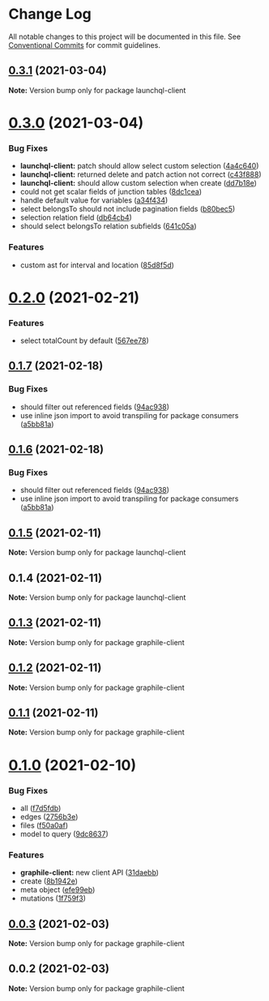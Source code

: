 # Change Log

All notable changes to this project will be documented in this file.
See [Conventional Commits](https://conventionalcommits.org) for commit guidelines.

## [0.3.1](https://github.com/launchql/launchql-gen/compare/launchql-client@0.3.0...launchql-client@0.3.1) (2021-03-04)

**Note:** Version bump only for package launchql-client





# [0.3.0](https://github.com/launchql/launchql-gen/compare/launchql-client@0.2.0...launchql-client@0.3.0) (2021-03-04)


### Bug Fixes

* **launchql-client:** patch should allow select custom selection ([4a4c640](https://github.com/launchql/launchql-gen/commit/4a4c640a5379212af11ef14f72139be0d1374d12))
* **launchql-client:** returned delete and patch action not correct ([c43f888](https://github.com/launchql/launchql-gen/commit/c43f888a682ab7d9bda292330143df1c07b42501))
* **launchql-client:** should allow custom selection when create ([dd7b18e](https://github.com/launchql/launchql-gen/commit/dd7b18e0d4bbb7e8752782c137bea970ab677253))
* could not get scalar fields of junction tables ([8dc1cea](https://github.com/launchql/launchql-gen/commit/8dc1cea6b0136efb33bacfcb50c2feb4e8c5ab54))
* handle default value for variables ([a34f434](https://github.com/launchql/launchql-gen/commit/a34f4349b6c13cf129b9143bb8f05202c368c83c))
* select belongsTo should not include pagination fields ([b80bec5](https://github.com/launchql/launchql-gen/commit/b80bec598b0e80850a4be1614a165dfcc5374361))
* selection relation field ([db64cb4](https://github.com/launchql/launchql-gen/commit/db64cb4c3e0a21b45037ad475d725b9c1bd98043))
* should select belongsTo relation subfields ([641c05a](https://github.com/launchql/launchql-gen/commit/641c05af319aa2247bfc2c9309cd25bb830f6ed3))


### Features

* custom ast for interval and location ([85d8f5d](https://github.com/launchql/launchql-gen/commit/85d8f5d1fe0123a2779ec84d428aabce4ccb7747))





# [0.2.0](https://github.com/launchql/launchql-gen/compare/launchql-client@0.1.7...launchql-client@0.2.0) (2021-02-21)


### Features

* select totalCount by default ([567ee78](https://github.com/launchql/launchql-gen/commit/567ee78e27170a9d78a88630380e1e3cfdde88c5))





## [0.1.7](https://github.com/launchql/launchql-gen/compare/launchql-client@0.1.5...launchql-client@0.1.7) (2021-02-18)


### Bug Fixes

* should filter out referenced fields ([94ac938](https://github.com/launchql/launchql-gen/commit/94ac938c5491292e7fc2b4a9211c36a83ae3f452))
* use inline json import to avoid transpiling for package consumers ([a5bb81a](https://github.com/launchql/launchql-gen/commit/a5bb81a9621b274dc3a54a719d48bbc70ef885f0))





## [0.1.6](https://github.com/launchql/launchql-gen/compare/launchql-client@0.1.5...launchql-client@0.1.6) (2021-02-18)


### Bug Fixes

* should filter out referenced fields ([94ac938](https://github.com/launchql/launchql-gen/commit/94ac938c5491292e7fc2b4a9211c36a83ae3f452))
* use inline json import to avoid transpiling for package consumers ([a5bb81a](https://github.com/launchql/launchql-gen/commit/a5bb81a9621b274dc3a54a719d48bbc70ef885f0))





## [0.1.5](https://github.com/launchql/launchql-gen/compare/launchql-client@0.1.4...launchql-client@0.1.5) (2021-02-11)

**Note:** Version bump only for package launchql-client





## 0.1.4 (2021-02-11)

**Note:** Version bump only for package launchql-client





## [0.1.3](https://github.com/launchql/launchql-gen/compare/graphile-client@0.1.2...graphile-client@0.1.3) (2021-02-11)

**Note:** Version bump only for package graphile-client





## [0.1.2](https://github.com/pyramation/launchql-gen/compare/graphile-client@0.1.1...graphile-client@0.1.2) (2021-02-11)

**Note:** Version bump only for package graphile-client





## [0.1.1](https://github.com/pyramation/launchql-gen/compare/graphile-client@0.1.0...graphile-client@0.1.1) (2021-02-11)

**Note:** Version bump only for package graphile-client





# [0.1.0](https://github.com/pyramation/launchql-gen/compare/graphile-client@0.0.3...graphile-client@0.1.0) (2021-02-10)


### Bug Fixes

* all ([f7d5fdb](https://github.com/pyramation/launchql-gen/commit/f7d5fdb74df4e86f2a484e2dbafbc15dd2e7d390))
* edges ([2756b3e](https://github.com/pyramation/launchql-gen/commit/2756b3e405a612535d069cd74a0123ae2fd43bb6))
* files ([f50a0af](https://github.com/pyramation/launchql-gen/commit/f50a0afe088f86580adc07b2319e16c9cf51e1b9))
* model to query ([9dc8637](https://github.com/pyramation/launchql-gen/commit/9dc863783f72168458c4c32e5cdf23380366f119))


### Features

* **graphile-client:** new client API ([31daebb](https://github.com/pyramation/launchql-gen/commit/31daebb63fbcc1c70d27102dba9ff57a66cd2cb9))
* create ([8b1942e](https://github.com/pyramation/launchql-gen/commit/8b1942e8c7cfbb24a9ee712d1746cd7d7d2af006))
* meta object ([efe99eb](https://github.com/pyramation/launchql-gen/commit/efe99eb0848291843de556ca420d99e1714d9c4f))
* mutations ([1f759f3](https://github.com/pyramation/launchql-gen/commit/1f759f3028be78d6e1a5fd37a93db5317eca5298))





## [0.0.3](https://github.com/pyramation/launchql-gen/compare/graphile-client@0.0.2...graphile-client@0.0.3) (2021-02-03)

**Note:** Version bump only for package graphile-client





## 0.0.2 (2021-02-03)

**Note:** Version bump only for package graphile-client
